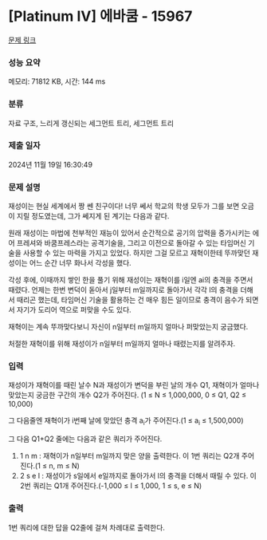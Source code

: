# [Platinum IV] 에바쿰 - 15967 

[문제 링크](https://www.acmicpc.net/problem/15967) 

### 성능 요약

메모리: 71812 KB, 시간: 144 ms

### 분류

자료 구조, 느리게 갱신되는 세그먼트 트리, 세그먼트 트리

### 제출 일자

2024년 11월 19일 16:30:49

### 문제 설명

<p>재성이는 현실 세계에서 짱 쎈 친구이다! 너무 쎄서 학교의 학생 모두가 그를 보면 오금이 지릴 정도였는데, 그가 쎄지게 된 계기는 다음과 같다.</p>

<p>원래 재성이는 마법에 천부적인 재능이 있어서 순간적으로 공기의 압력을 증가시키는 에어 프레셔와 바쿰프레스라는 공격기술을, 그리고 이전으로 돌아갈 수 있는 타임머신 기술을 사용할 수 있는 마력을 가지고 있었다. 하지만 그걸 모르고 재혁이한테 뚜까맞던 재성이는 어느 순간 너무 화나서 각성을 했다.</p>

<p>각성 후에, 이때까지 쌓인 한을 풀기 위해 재성이는 재혁이를 i일엔 ai의 충격을 주면서 때렸다. 언제는 한번 변덕이 돋아서 j일부터 m일까지로 돌아가서 각각 l의 충격을 더해서 때리곤 했는데, 타임머신 기술을 활용하는 건 매우 힘든 일이므로 충격이 음수가 되면서 자기가 도리어 역으로 퍼맞을 수도 있다.</p>

<p>재혁이는 계속 뚜까맞다보니 자신이 n일부터 m일까지 얼마나 퍼맞았는지 궁금했다.</p>

<p>처절한 재혁이를 위해 재성이가 n일부터 m일까지 얼마나 때렸는지를 알려주자.</p>

### 입력 

 <p>재성이가 재혁이를 때린 날수 N과 재성이가 변덕을 부린 날의 개수 Q1, 재혁이가 얼마나 맞았는지 궁금한 구간의 개수 Q2가 주어진다. (1 ≤ N ≤ 1,000,000, 0 ≤ Q1, Q2 ≤ 10,000)</p>

<p>그 다음줄엔 재혁이가 i번째 날에 맞았던 충격 a<sub>i</sub>가 주어진다.(1 ≤ a<sub>i</sub> ≤ 1,500,000)</p>

<p>그 다음 Q1+Q2 줄에는 다음과 같은 쿼리가 주어진다.</p>

<ol>
	<li>1 n m : 재혁이가 n일부터 m일까지 맞은 양을 출력한다. 이 1번 쿼리는 Q2개 주어진다.(1 ≤ n, m ≤ N)</li>
	<li>2 s e l : 재성이가 s일에서 e일까지로 돌아가서 l의 충격을 더해서 때릴 수 있다. 이 2번 쿼리는 Q1개 주어진다.(-1,000 ≤ l ≤ 1,000, 1 ≤ s, e ≤ N)</li>
</ol>

### 출력 

 <p>1번 쿼리에 대한 답을 Q2줄에 걸쳐 차례대로 출력한다.</p>

